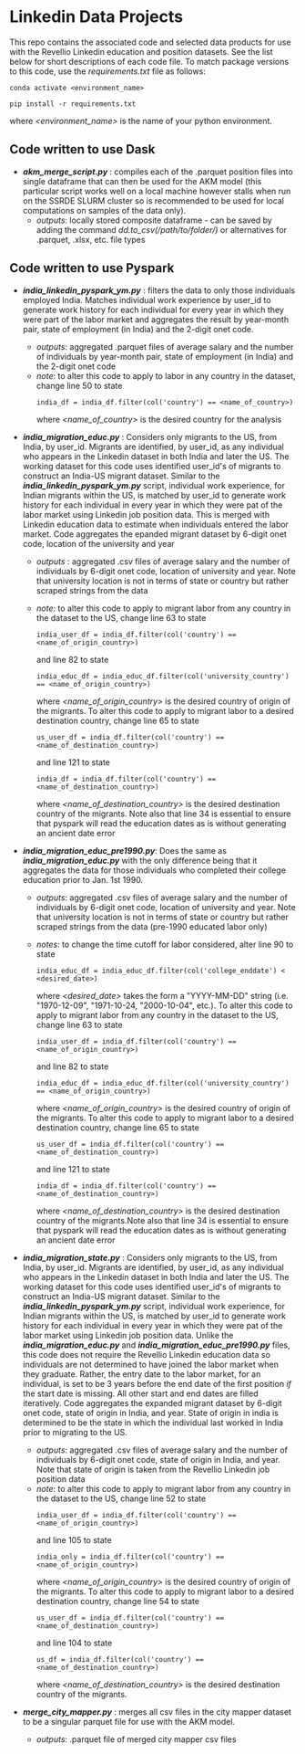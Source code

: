 # Linkedin Data Projects

This repo contains the associated code and selected data products for use with the Revellio Linkedin education and position datasets. See the list below for short descriptions of each code file. To match package versions to this code, use the _requirements.txt_ file as follows:
```
conda activate <environment_name>

pip install -r requirements.txt
```
where _<environment_name>_ is the name of your python environment. 

## Code written to use Dask
- **_akm_merge_script.py_** : compiles each of the .parquet position files into single dataframe that can then be used for the AKM model (this particular script works well on a local machine however stalls when run on the SSRDE SLURM cluster so is recommended to be used for local computations on samples of the data only).
    - _outputs_: locally stored composite dataframe - can be saved by adding the command _dd.to_csv(/path/to/folder/)_ or alternatives for .parquet, .xlsx, etc. file types

## Code written to use Pyspark
-  **_india_linkedin_pyspark_ym.py_** : filters the data to only those individuals employed India. Matches individual work experience by user_id to generate work history for each individual for every year in which they were part of the labor market and aggregates the result by year-month pair, state of employment (in India) and the 2-digit onet code. 
    - _outputs_: aggregated .parquet files of average salary and the number of individuals by year-month pair, state of employment (in India) and the 2-digit onet code
    - _note_: to alter this code to apply to labor in any country in the dataset, change line 50 to state
      ```
      india_df = india_df.filter(col('country') == <name_of_country>)
      ```
      where _<name_of_country>_ is the desired country for the analysis

-   **_india_migration_educ.py_** : Considers only migrants to the US, from India, by user_id. Migrants are identified, by user_id, as any individual who appears in the Linkedin dataset in both India and later the US. The working dataset for this code uses identified user_id's of migrants to construct an India-US migrant dataset. Similar to the **_india_linkedin_pyspark_ym.py_** script, individual work experience, for Indian migrants within the US, is matched by user_id to generate work history for each individual in every year in which they were pat of the labor market using Linkedin job position data. This is merged with Linkedin education data to estimate when individuals entered the labor market. Code aggregates the epanded migrant dataset by 6-digit onet code, location of the university and year
      - _outputs_ : aggregated .csv files of average salary and the number of individuals by 6-digit onet code, location of university and year. Note that university location is not in terms of state or country but rather scraped strings from the data
      - _note_: to alter this code to apply to migrant labor from any country in the dataset to the US, change line 63 to state
        ```
        india_user_df = india_df.filter(col('country') == <name_of_origin_country>)
        ```
        and line 82 to state
        ```
        india_educ_df = india_educ_df.filter(col('university_country') == <name_of_origin_country>)
        ```

        where _<name_of_origin_country>_ is the desired country of origin of the migrants. To alter this code to apply to migrant labor to a desired destination country, change line 65 to state
        ```
        us_user_df = india_df.filter(col('country') == <name_of_destination_country>)
        ```
        and line 121 to state
        ```
        india_df = india_df.filter(col('country') == <name_of_destination_country>)
        ```
        where _<name_of_destination_country>_ is the desired destination country of the migrants. Note also that line 34 is essential to ensure that pyspark will read the education dates as is without generating an ancient date error

-   **_india_migration_educ_pre1990.py_**: Does the same as **_india_migration_educ.py_** with the only difference being that it aggregates the data for those individuals who completed their college education prior to Jan. 1st 1990.
    - _outputs_: aggregated .csv files of average salary and the number of individuals by 6-digit onet code, location of university and year. Note that university location is not in terms of state or country but rather scraped strings from the data (pre-1990 educated labor only)
    - _notes_: to change the time cutoff for labor considered, alter line 90 to state
      ```
      india_educ_df = india_educ_df.filter(col('college_enddate') < <desired_date>)
      ```
      where _<desired_date>_ takes the form a "YYYY-MM-DD" string (i.e. "1970-12-09", "1971-10-24, "2000-10-04", etc.). To alter this code to apply to migrant labor from any country in the dataset to the US, change line 63 to state
        ```
        india_user_df = india_df.filter(col('country') == <name_of_origin_country>)
        ```
        and line 82 to state
        ```
        india_educ_df = india_educ_df.filter(col('university_country') == <name_of_origin_country>)
        ```

        where _<name_of_origin_country>_ is the desired country of origin of the migrants. To alter this code to apply to migrant labor to a desired destination country, change line 65 to state
        ```
        us_user_df = india_df.filter(col('country') == <name_of_destination_country>)
        ```
        and line 121 to state
        ```
        india_df = india_df.filter(col('country') == <name_of_destination_country>)
        ```
        where _<name_of_destination_country>_ is the desired destination country of the migrants.Note also that line 34 is essential to ensure that pyspark will read the education dates as is without generating an ancient date error  
      
-   **_india_migration_state.py_** : Considers only migrants to the US, from India, by user_id. Migrants are identified, by user_id, as any individual who appears in the Linkedin dataset in both India and later the US. The working dataset for this code uses identified user_id's of migrants to construct an India-US migrant dataset. Similar to the **_india_linkedin_pyspark_ym.py_** script, individual work experience, for Indian migrants within the US, is matched by user_id to generate work history for each individual in every year in which they were pat of the labor market using Linkedin job position data. Unlike the **_india_migration_educ.py_** and **_india_migration_educ_pre1990.py_** files, this code does not require the Revellio Linkedin education data so individuals are not determined to have joined the labor market when they graduate. Rather, the entry date to the labor market, for an individual, is set to be 3 years before the end date of the first position _if_ the start date is missing. All other start and end dates are filled iteratively. Code aggregates the expanded migrant dataset by 6-digit onet code, state of origin in India, and year. State of origin in india is determined to be the state in which the individual last worked in India prior to migrating to the US.
    - _outputs_: aggregated .csv files of average salary and the number of individuals by 6-digit onet code, state of origin in India, and year. Note that state of origin is taken from the Revellio Linkedin job position data
    - _note_: to alter this code to apply to migrant labor from any country in the dataset to the US, change line 52 to state
        ```
        india_user_df = india_df.filter(col('country') == <name_of_origin_country>)
        ```
        and line 105 to state
        ```
        india_only = india_df.filter(col('country') == <name_of_origin_country>) 
        ```
        where _<name_of_origin_country>_ is the desired country of origin of the migrants. To alter this code to apply to migrant labor to a desired destination country, change line 54 to state
        ```
        us_user_df = india_df.filter(col('country') == <name_of_destination_country>)
        ```
        and line 104 to state
        ```
        us_df = india_df.filter(col('country') == <name_of_destination_country>)
        ```
        where _<name_of_destination_country>_ is the desired destination country of the migrants.

-   **_merge_city_mapper.py_** : merges all csv files in the city mapper dataset to be a singular parquet file for use with the AKM model.
    - _outputs_: .parquet file of merged city mapper csv files 
